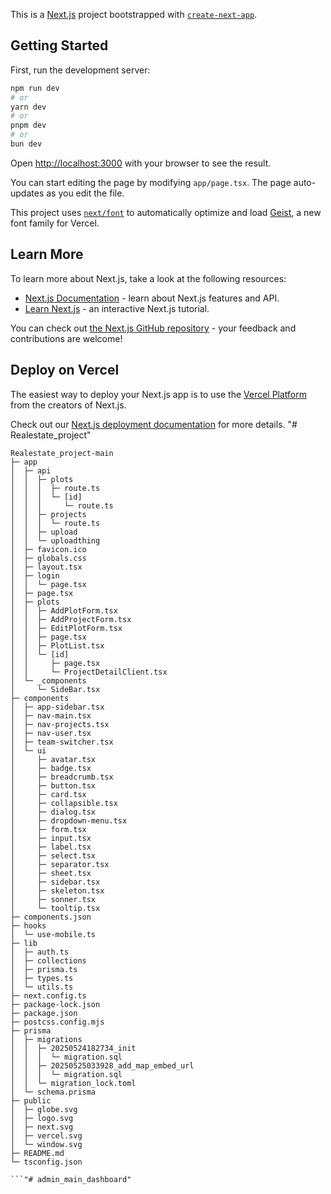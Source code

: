 This is a [Next.js](https://nextjs.org) project bootstrapped with [`create-next-app`](https://nextjs.org/docs/app/api-reference/cli/create-next-app).

## Getting Started

First, run the development server:

```bash
npm run dev
# or
yarn dev
# or
pnpm dev
# or
bun dev
```

Open [http://localhost:3000](http://localhost:3000) with your browser to see the result.

You can start editing the page by modifying `app/page.tsx`. The page auto-updates as you edit the file.

This project uses [`next/font`](https://nextjs.org/docs/app/building-your-application/optimizing/fonts) to automatically optimize and load [Geist](https://vercel.com/font), a new font family for Vercel.

## Learn More

To learn more about Next.js, take a look at the following resources:

- [Next.js Documentation](https://nextjs.org/docs) - learn about Next.js features and API.
- [Learn Next.js](https://nextjs.org/learn) - an interactive Next.js tutorial.

You can check out [the Next.js GitHub repository](https://github.com/vercel/next.js) - your feedback and contributions are welcome!

## Deploy on Vercel

The easiest way to deploy your Next.js app is to use the [Vercel Platform](https://vercel.com/new?utm_medium=default-template&filter=next.js&utm_source=create-next-app&utm_campaign=create-next-app-readme) from the creators of Next.js.

Check out our [Next.js deployment documentation](https://nextjs.org/docs/app/building-your-application/deploying) for more details.
"# Realestate_project" 

```
Realestate_project-main
├─ app
│  ├─ api
│  │  ├─ plots
│  │  │  ├─ route.ts
│  │  │  └─ [id]
│  │  │     └─ route.ts
│  │  ├─ projects
│  │  │  └─ route.ts
│  │  ├─ upload
│  │  └─ uploadthing
│  ├─ favicon.ico
│  ├─ globals.css
│  ├─ layout.tsx
│  ├─ login
│  │  └─ page.tsx
│  ├─ page.tsx
│  ├─ plots
│  │  ├─ AddPlotForm.tsx
│  │  ├─ AddProjectForm.tsx
│  │  ├─ EditPlotForm.tsx
│  │  ├─ page.tsx
│  │  ├─ PlotList.tsx
│  │  └─ [id]
│  │     ├─ page.tsx
│  │     └─ ProjectDetailClient.tsx
│  └─ _components
│     └─ SideBar.tsx
├─ components
│  ├─ app-sidebar.tsx
│  ├─ nav-main.tsx
│  ├─ nav-projects.tsx
│  ├─ nav-user.tsx
│  ├─ team-switcher.tsx
│  └─ ui
│     ├─ avatar.tsx
│     ├─ badge.tsx
│     ├─ breadcrumb.tsx
│     ├─ button.tsx
│     ├─ card.tsx
│     ├─ collapsible.tsx
│     ├─ dialog.tsx
│     ├─ dropdown-menu.tsx
│     ├─ form.tsx
│     ├─ input.tsx
│     ├─ label.tsx
│     ├─ select.tsx
│     ├─ separator.tsx
│     ├─ sheet.tsx
│     ├─ sidebar.tsx
│     ├─ skeleton.tsx
│     ├─ sonner.tsx
│     └─ tooltip.tsx
├─ components.json
├─ hooks
│  └─ use-mobile.ts
├─ lib
│  ├─ auth.ts
│  ├─ collections
│  ├─ prisma.ts
│  ├─ types.ts
│  └─ utils.ts
├─ next.config.ts
├─ package-lock.json
├─ package.json
├─ postcss.config.mjs
├─ prisma
│  ├─ migrations
│  │  ├─ 20250524182734_init
│  │  │  └─ migration.sql
│  │  ├─ 20250525033928_add_map_embed_url
│  │  │  └─ migration.sql
│  │  └─ migration_lock.toml
│  └─ schema.prisma
├─ public
│  ├─ globe.svg
│  ├─ logo.svg
│  ├─ next.svg
│  ├─ vercel.svg
│  └─ window.svg
├─ README.md
└─ tsconfig.json

```"# admin_main_dashboard" 
